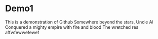 # Demo1
This is a demonstration of Github
Somewhere beyond the stars, Uncle Al
Conquered a mighty empire with fire and blood 
The wretched res
affwfewwefewef
